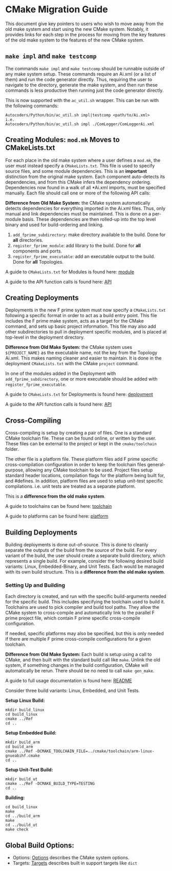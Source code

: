 # CMake Migration Guide

This document give key pointers to users who wish to move away from the old make system and start
using the new CMake system. Notably, it provides links for each step in the process for moving from
the key features of the old make system to the features of the new CMake system.

## `make impl` and `make testcomp` 

The commands `make impl` and `make testcomp` should be runnable outside of any make system setup.
These commands require an Ai.xml (or a list of them) and run the code generator directly. Thus,
requiring the user to navigate to the directory, generate the make system, and then run these
commands is less productive then running just the code generator directly.

This is now supported with the `ac_util.sh` wrapper. This can be run with the following commands:

```
Autocoders/Python/bin/ac_util.sh impl|testcomp <path/to/Ai.xml>
i.e.
Autocoders/Python/bin/ac_util.sh impl ./ComLogger/ComLoggerAi.xml
```

## Creating Modules: `mod.mk` Moves to CMakeLists.txt

For each place in the old make system where a user defines a `mod.mk`, the user must instead
specify a `CMakeLists.txt`. This file is used to specify source files, and some module
dependencies. This is an **important** distinction from the original make system. Each component
auto-detects its dependencies, and from this CMake infers the dependency ordering.  Dependencies
now found in a walk of all *Ai.xml imports, must be specified manually. Each file should call one
or more of the following API calls:

**Difference from Old Make System:** the CMake system automatically detects dependencies for
everything imported in the Ai.xml files. Thus, only manual and link dependencies must be
maintained. This is done on a per-module basis. These dependencies are then rolled-up into the top
level binary and used for build-ordering and linking.

1. `add_fprime_subdirectory`: make directory available to the build. Done for **all** directories.
2. `register_fprime_module`: add library to the build. Done for **all** components and ports.
3. `register_fprime_executable`: add an executable output to the build. Done for **all** Topologies.

A guide to `CMakeLists.txt` for Modules is found here: [module](module.md)

A guide to the API function calls is found here: [API](API.md)

## Creating Deployments

Deployments in the new F prime system must now specify a `CMakeLists.txt` following a specific
format in order to act as a build entry point. This file includes the F prime make system, acts as
a target for the CMake command, and sets up basic project information. This file may also add other
subdirectories to pull in deployment specific modules, and is placed at top-level in the deployment
directory.

**Difference from Old Make System:** the CMake system uses `${PROJECT_NAME}` as the executable
name, not the key from the Topology Ai.xml. This makes naming cleaner and easier to maintain. It is
done in the deployment `CMakeLists.txt` with the CMake `project` command.

In one of the modules added in the Deployment with `add_fprime_subdirectory`, one or more executable
should be added with `register_fprime_executable`.

A guide to `CMakeLists.txt` for Deployments is found here: [deployment](deployment.md)

A guide to the API function calls is found here: [API](API.md)

## Cross-Compiling

Cross-compiling is setup by creating a pair of files. One is a standard CMake toolchain file. These
can be found online, or written by the user. These files can be external to the project or kept in
the `cmake/toolchain` folder.

The other file is a platform file. These platform files add F prime specific cross-compilation
configuration in order to keep the toolchain files general-purpose, allowing any CMake toolchain
to be used. Project files setup standard header locations, compilation flags for the platform
being built for, and #defines. In addition, platform files are used to setup unit-test specific
compilations. i.e. unit tests are treated as a separate platform.

This is a **difference from the old make system**.

A guide to toolchains can be found here: [toolchain](toolchain.md)

A guide to platforms can be found here: [platform](platform.md)


## Building Deployments

Building deployments is done out-of-source. This is done to cleanly separate the outputs of the
build from the source of the build. For every variant of the build, the user should create a
separate build directory, which represents a single build. For example, consider the following
desired build variants: Linux, Embedded-Binary, and Unit Tests. Each would be managed with its own
build structure. This is a **difference from the old make system**.

### Setting Up and Building

Each directory is created, and run with the specific build-arguments needed for the specific build.
This includes specifying the toolchain used to build it. Toolchains are used to pick compiler and
build tool paths. They allow the CMake system to cross-compile and automatically link to the
parallel F prime project file, which contain F prime specific cross-compile configuration.

If needed, specific platforms may also be specified, but this is only needed if there are multiple
F prime cross-compile configurations for a given toolchain.

**Difference from Old Make System:** Each build is setup using a call to CMake, and then built with
the standard build call like `make`. Unlink the old system, if something changes in the build 
configuration, CMake will automatically be rerun. There should be no need to call `make gen_make`.

A guide to full usage documentation is found here: [README](cmake-intro.md)

Consider three build variants: Linux, Embedded, and Unit Tests.

**Setup Linux Build:**

```
mkdir build_linux
cd build_linux
cmake ../Ref
cd ..
```
**Setup Embedded Build:**

```
mkdir build_arm
cd build_arm
cmake ../Ref -DCMAKE_TOOLCHAIN_FILE=../cmake/toolchain/arm-linux-gnueabihf.cmake
cd ..
```
**Setup Unit-Test Build:**

```
mkdir build_ut
cmake ../Ref -DCMAKE_BUILD_TYPE=TESTING
cd ..
```

**Building:**

```
cd build_linux
make
cd ../build_arm
make
cd ../build_ut
make check
```
## Global Build Options:
 - Options: [Options](Options.md) describes the CMake system options.
 - Targets: [Targets](targets/Targets.md) describes built in support targets like `dict`

